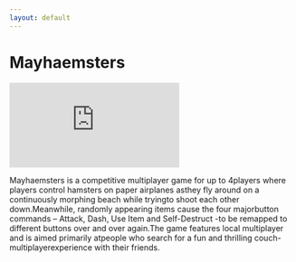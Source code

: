 ```yaml
---
layout: default
---
```

<h1>Mayhaemsters</h1>

<iframe class="trailer" src="https://www.youtube.com/embed/mzACphtVhH8" frameborder="0" allow="accelerometer; autoplay; encrypted-media; gyroscope; picture-in-picture" allowfullscreen></iframe>

Mayhaemsters​ is a competitive multiplayer game for up to 4players where players control hamsters on paper airplanes asthey fly around on a continuously morphing beach while tryingto shoot each other down.Meanwhile, randomly appearing items cause the four majorbutton commands – Attack, Dash, Use Item and Self-Destruct -to be remapped to different buttons over and over again.The game features local multiplayer and is aimed primarily atpeople who search for a fun and thrilling couch-multiplayerexperience with their friends.

